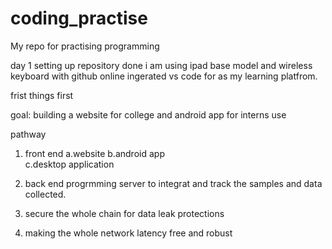 # coding_practise
My repo for practising programming

day 1
setting up repository done
i am using ipad base model and wireless keyboard with github online ingerated vs code for as my learning platfrom.

frist things first

goal: building a website for college and android app for interns use

pathway 

1. front end
    a.website
    b.android app  
    c.desktop application

2. back end
    progrmming server to integrat and track the samples and data collected.

3. secure the whole chain for data leak protections

4. making the whole network latency free and robust